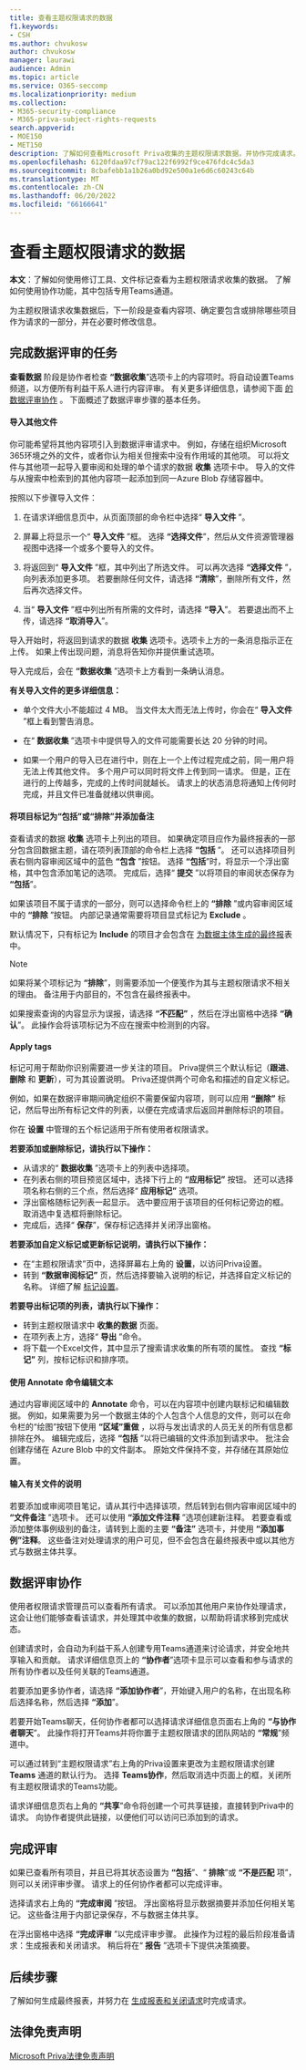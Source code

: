 ```yaml
---
title: 查看主题权限请求的数据
f1.keywords:
- CSH
ms.author: chvukosw
author: chvukosw
manager: laurawi
audience: Admin
ms.topic: article
ms.service: O365-seccomp
ms.localizationpriority: medium
ms.collection:
- M365-security-compliance
- M365-priva-subject-rights-requests
search.appverid:
- MOE150
- MET150
description: 了解如何查看Microsoft Priva收集的主题权限请求数据，并协作完成请求。
ms.openlocfilehash: 6120fdaa97cf79ac122f6992f9ce476fdc4c5da3
ms.sourcegitcommit: 8cbafebb1a1b26a0bd92e500a1e6d6c60243c64b
ms.translationtype: MT
ms.contentlocale: zh-CN
ms.lasthandoff: 06/20/2022
ms.locfileid: "66166641"
---
```

# <a name="review-data-for-a-subject-rights-request"></a>查看主题权限请求的数据

**本文**：了解如何使用修订工具、文件标记查看为主题权限请求收集的数据。 了解如何使用协作功能，其中包括专用Teams通道。

为主题权限请求收集数据后，下一阶段是查看内容项、确定要包含或排除哪些项目作为请求的一部分，并在必要时修改信息。

## <a name="tasks-for-completing-the-data-review"></a>完成数据评审的任务

**查看数据** 阶段是协作者检查 **“数据收集**”选项卡上的内容项时。将自动设置Teams频道，以方便所有利益干系人进行内容评审。 有关更多详细信息，请参阅下面 [的数据评审协作](#collaboration-for-data-review) 。 下面概述了数据评审步骤的基本任务。

#### <a name="import-additional-files"></a>导入其他文件

你可能希望将其他内容项引入到数据评审请求中。 例如，存储在组织Microsoft 365环境之外的文件，或者你认为相关但搜索中没有作用域的其他项。 可以将文件与其他项一起导入要审阅和处理的单个请求的数据 **收集** 选项卡中。 导入的文件与从搜索中检索到的其他内容项一起添加到同一Azure Blob 存储容器中。

按照以下步骤导入文件：

1. 在请求详细信息页中，从页面顶部的命令栏中选择“ **导入文件** ”。

2.  屏幕上将显示一个“ **导入文件** ”框。 选择 **“选择文件**”，然后从文件资源管理器视图中选择一个或多个要导入的文件。

3. 将返回到“ **导入文件** ”框，其中列出了所选文件。 可以再次选择 **“选择文件** ”，向列表添加更多项。 若要删除任何文件，请选择 **“清除**”，删除所有文件，然后再次选择文件。

4. 当“ **导入文件** ”框中列出所有所需的文件时，请选择 **“导入**”。 若要退出而不上传，请选择 **“取消导入**”。

导入开始时，将返回到请求的数据 **收集** 选项卡。选项卡上方的一条消息指示正在上传。 如果上传出现问题，消息将告知你并提供重试选项。

导入完成后，会在 **“数据收集** ”选项卡上方看到一条确认消息。

**有关导入文件的更多详细信息：**

- 单个文件大小不能超过 4 MB。 当文件太大而无法上传时，你会在“ **导入文件** ”框上看到警告消息。

- 在“ **数据收集** ”选项卡中提供导入的文件可能需要长达 20 分钟的时间。

- 如果一个用户的导入已在进行中，则在上一个上传过程完成之前，同一用户将无法上传其他文件。 多个用户可以同时将文件上传到同一请求。 但是，正在进行的上传越多，完成的上传时间就越长。 请求上的状态消息将通知上传何时完成，并且文件已准备就绪以供审阅。

#### <a name="mark-items-as-include-or-exclude-and-add-notes"></a>将项目标记为“包括”或“排除”并添加备注

查看请求的数据 **收集** 选项卡上列出的项目。 如果确定项目应作为最终报表的一部分包含回数据主题，请在项列表顶部的命令栏上选择 **“包括** ”。 还可以选择项目列表右侧内容审阅区域中的蓝色 **“包含** ”按钮。 选择 **“包括**”时，将显示一个浮出窗格，其中包含添加笔记的选项。 完成后，选择“ **提交** ”以将项目的审阅状态保存为 **“包括**”。

如果该项目不属于请求的一部分，则可以选择命令栏上的 **“排除** ”或内容审阅区域中的 **“排除** ”按钮。 内部记录通常需要将项目显式标记为 **Exclude** 。

默认情况下，只有标记为 **Include** 的项目才会包含在 [为数据主体生成的最终报](subject-rights-requests-reports.md)表中。

> [!NOTE]
> 如果将某个项标记为 **“排除**”，则需要添加一个便笺作为其与主题权限请求不相关的理由。 备注用于内部目的，不包含在最终报表中。

如果搜索查询的内容显示为误报，请选择 **“不匹配”** ，然后在浮出窗格中选择 **“确认**”。 此操作会将该项标记为不应在搜索中检测到的内容。

#### <a name="apply-tags"></a>Apply tags

标记可用于帮助你识别需要进一步关注的项目。 Priva提供三个默认标记（**跟进**、**删除** 和 **更新**），可为其设置说明。 Priva还提供两个可命名和描述的自定义标记。

例如，如果在数据评审期间确定组织不需要保留内容项，则可以应用 **“删除”** 标记，然后导出所有标记文件的列表，以便在完成请求后返回并删除标识的项目。

你在 **设置** 中管理的五个标记适用于所有使用者权限请求。

**若要添加或删除标记，请执行以下操作：**

- 从请求的“ **数据收集** ”选项卡上的列表中选择项。
- 在列表右侧的项目预览区域中，选择下行上的 **“应用标记”** 按钮。 还可以选择项名称右侧的三个点，然后选择“ **应用标记”** 选项。
- 浮出窗格随标记列表一起显示。 选中要应用于该项目的任何标记旁边的框。 取消选中复选框将删除标记。
- 完成后，选择“ **保存**”，保存标记选择并关闭浮出窗格。

**若要添加自定义标记或更新标记说明，请执行以下操作：**
- 在“主题权限请求”页中，选择屏幕右上角的 **设置**，以访问Priva设置。
- 转到 **“数据审阅标记”** 页，然后选择要输入说明的标记，并选择自定义标记的名称。 详细了解 [标记设置](priva-settings.md#data-review-tags)。

**若要导出标记项的列表，请执行以下操作：**
- 转到主题权限请求中 **收集的数据** 页面。
- 在项列表上方，选择“ **导出** ”命令。
- 将下载一个Excel文件，其中显示了搜索请求收集的所有项的属性。 查找 **“标记”** 列，按标记标识和排序项。

#### <a name="use-the-annotate-command-to-redact-text"></a>使用 Annotate 命令编辑文本
通过内容审阅区域中的 **Annotate** 命令，可以在内容项中创建内联标记和编辑数据。 例如，如果需要为另一个数据主体的个人包含个人信息的文件，则可以在命令栏的“绘图”按钮下使用 **“区域”重做** ，以将与发出请求的人员无关的所有信息都排除在外。 编辑完成后，选择 **“包括** ”以将已编辑的文件添加到请求中。 批注会创建存储在 Azure Blob 中的文件副本。 原始文件保持不变，并存储在其原始位置。

#### <a name="enter-notes-about-a-file"></a>输入有关文件的说明
若要添加或审阅项目笔记，请从其行中选择该项，然后转到右侧内容审阅区域中的 **“文件备注** ”选项卡。 还可以使用 **“添加文件注释** ”选项创建新注释。 若要查看或添加整体事例级别的备注，请转到上面的主要 **“备注”** 选项卡，并使用 **“添加事例”注释**。 这些备注对处理请求的用户可见，但不会包含在最终报表中或以其他方式与数据主体共享。

## <a name="collaboration-for-data-review"></a>数据评审协作

使用者权限请求管理员可以查看所有请求。 可以添加其他用户来协作处理请求，这会让他们能够查看该请求，并处理其中收集的数据，以帮助将请求移到完成状态。

创建请求时，会自动为利益干系人创建专用Teams通道来讨论请求，并安全地共享输入和贡献。 请求详细信息页上的 **“协作者**”选项卡显示可以查看和参与请求的所有协作者以及任何关联的Teams通道。

若要添加更多协作者，请选择 **“添加协作者**”，开始键入用户的名称，在出现名称后选择名称，然后选择 **“添加**”。

若要开始Teams聊天，任何协作者都可以选择请求详细信息页面右上角的 **“与协作者聊天**”。 此操作将打开Teams并将你置于主题权限请求的团队网站的 **“常规**”频道中。

可以通过转到“主题权限请求”右上角的Priva设置来更改为主题权限请求创建 **Teams** 通道的默认行为。 选择 **Teams协作**，然后取消选中页面上的框，关闭所有主题权限请求的Teams功能。

请求详细信息页右上角的 **“共享**”命令将创建一个可共享链接，直接转到Priva中的请求。 向协作者提供此链接，以便他们可以访问已添加到的请求。

## <a name="complete-the-review"></a>完成评审

如果已查看所有项目，并且已将其状态设置为 **“包括**”、“ **排除**”或 **“不是匹配** 项”，则可以关闭评审步骤。 请求上的任何协作者都可以完成评审。

选择请求右上角的 **“完成审阅** ”按钮。 浮出窗格将显示数据摘要并添加任何相关笔记。 这些备注用于内部记录保存，不与数据主体共享。

在浮出窗格中选择 **“完成评审** ”以完成评审步骤。 此操作为过程的最后阶段准备请求：生成报表和关闭请求。 稍后将在“ **报告** ”选项卡下提供决策摘要。

## <a name="next-steps"></a>后续步骤
了解如何生成最终报表，并努力在 [生成报表和关闭请求](subject-rights-requests-reports.md)时完成请求。

## <a name="legal-disclaimer"></a>法律免责声明

[Microsoft Priva法律免责声明](priva-disclaimer.md)
